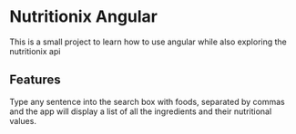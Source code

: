 # Nutritionix Angular

This is a small project to learn how to use angular while also exploring the nutritionix api

## Features

Type any sentence into the search box with foods, separated by commas and the app will display a list of all the ingredients
and their nutritional values.
